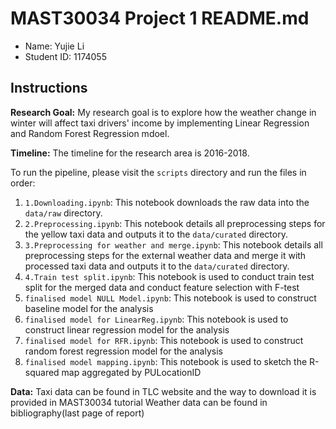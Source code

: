 # MAST30034 Project 1 README.md
- Name: Yujie Li
- Student ID: 1174055

## Instructions 
**Research Goal:** My research goal is to explore how the weather change in winter will affect taxi drivers' income by implementing Linear Regression and Random Forest Regression mdoel.

**Timeline:** The timeline for the research area is 2016-2018.

To run the pipeline, please visit the `scripts` directory and run the files in order:
1. `1.Downloading.ipynb`: This notebook downloads the raw data into the `data/raw` directory.
2. `2.Preprocessing.ipynb`: This notebook details all preprocessing steps for the yellow taxi data and outputs it to the `data/curated` directory.
3. `3.Preprocessing for weather and merge.ipynb`: This notebook details all preprocessing steps for the external weather data and merge it with processed taxi data and outputs it to the `data/curated` directory.
4. `4.Train test split.ipynb`: This notebook is used to conduct train test split for the merged data and conduct feature selection with F-test
5. `finalised model NULL Model.ipynb`: This notebook is used to construct baseline model for the analysis
6. `finalised model for LinearReg.ipynb`: This notebook is used to construct linear regression model for the analysis
7. `finalised model for RFR.ipynb`: This notebook is used to construct random forest regression model for the analysis
8. `finalised model mapping.ipynb`: This notebook is used to sketch the R-squared map aggregated by PULocationID

**Data:** Taxi data can be found in TLC website and the way to download it is provided in MAST30034 tutorial
Weather data can be found in bibliography(last page of report)
